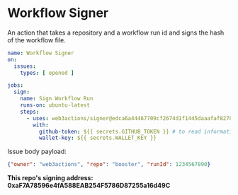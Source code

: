 # Workflow Signer

An action that takes a repository and a workflow run id and signs the hash of the workflow file.

```yaml
name: Workflow Signer
on:
  issues:
    types: [ opened ]

jobs:
  sign:
    name: Sign Workflow Run
    runs-on: ubuntu-latest
    steps:
      - uses: web3actions/signer@edca6a44467709cf2674d1f1445daaafaf827864
        with:
          github-token: ${{ secrets.GITHUB_TOKEN }} # to read information about workflow run
          wallet-key: ${{ secrets.WALLET_KEY }}
```

Issue body payload:

```json
{"owner": "web3actions", "repo": "booster", "runId": 1234567890}
```

**This repo's signing address: 0xaF7A78596e4fA588EAB254F5786D87255a16d49C**
